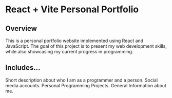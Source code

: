 # React + Vite Personal Portfolio

## Overview
This is a personal portfolio website implemented using React and JavaScript.
The goal of this project is to present my web development skills, while also
showcasing my current progress in programming.

## Includes...
Short description about who I am as a programmer and a person.
Social media accounts.
Personal Programming Projects.
General Information about me.